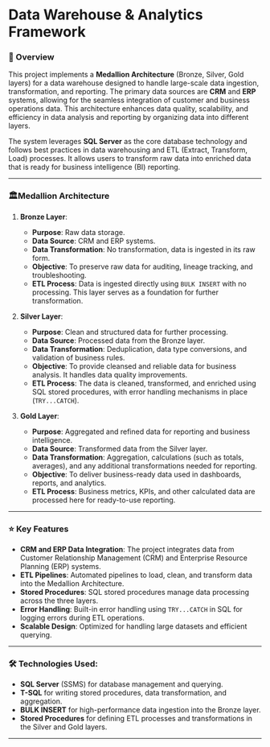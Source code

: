 # Data Warehouse & Analytics Framework

### 📝 Overview
This project implements a **Medallion Architecture** (Bronze, Silver, Gold layers) for a data warehouse designed to handle large-scale data ingestion, transformation, and reporting. The primary data sources are **CRM** and **ERP** systems, allowing for the seamless integration of customer and business operations data. This architecture enhances data quality, scalability, and efficiency in data analysis and reporting by organizing data into different layers.

The system leverages **SQL Server** as the core database technology and follows best practices in data warehousing and ETL (Extract, Transform, Load) processes. It allows users to transform raw data into enriched data that is ready for business intelligence (BI) reporting.

---

### 🏛️Medallion Architecture

1. **Bronze Layer**:
   - **Purpose**: Raw data storage.
   - **Data Source**: CRM and ERP systems.
   - **Data Transformation**: No transformation, data is ingested in its raw form.
   - **Objective**: To preserve raw data for auditing, lineage tracking, and troubleshooting.
   - **ETL Process**: Data is ingested directly using `BULK INSERT` with no processing. This layer serves as a foundation for further transformation.

2. **Silver Layer**:
   - **Purpose**: Clean and structured data for further processing.
   - **Data Source**: Processed data from the Bronze layer.
   - **Data Transformation**: Deduplication, data type conversions, and validation of business rules.
   - **Objective**: To provide cleansed and reliable data for business analysis. It handles data quality improvements.
   - **ETL Process**: The data is cleaned, transformed, and enriched using SQL stored procedures, with error handling mechanisms in place (`TRY...CATCH`).

3. **Gold Layer**:
   - **Purpose**: Aggregated and refined data for reporting and business intelligence.
   - **Data Source**: Transformed data from the Silver layer.
   - **Data Transformation**: Aggregation, calculations (such as totals, averages), and any additional transformations needed for reporting.
   - **Objective**: To deliver business-ready data used in dashboards, reports, and analytics.
   - **ETL Process**: Business metrics, KPIs, and other calculated data are processed here for ready-to-use reporting.
  
  

---

### ⭐ Key Features
- **CRM and ERP Data Integration**: The project integrates data from Customer Relationship Management (CRM) and Enterprise Resource Planning (ERP) systems.
- **ETL Pipelines**: Automated pipelines to load, clean, and transform data into the Medallion Architecture.
- **Stored Procedures**: SQL stored procedures manage data processing across the three layers.
- **Error Handling**: Built-in error handling using `TRY...CATCH` in SQL for logging errors during ETL operations.
- **Scalable Design**: Optimized for handling large datasets and efficient querying.
---

### 🛠️ Technologies Used:
- **SQL Server** (SSMS) for database management and querying.
- **T-SQL** for writing stored procedures, data transformation, and aggregation.
- **BULK INSERT** for high-performance data ingestion into the Bronze layer.
- **Stored Procedures** for defining ETL processes and transformations in the Silver and Gold layers.

---



